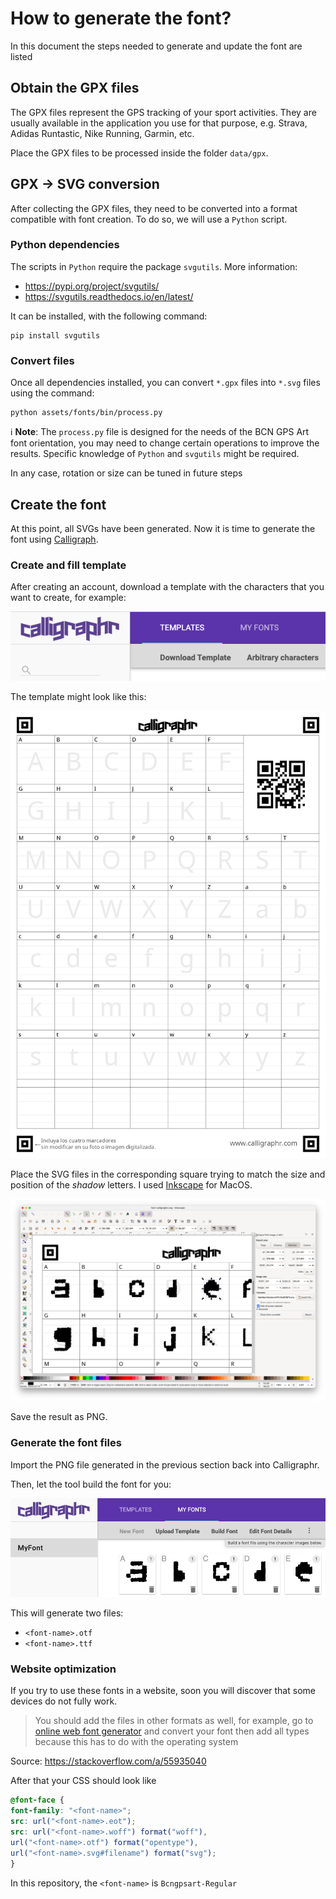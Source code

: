 # How to generate the font?

In this document the steps needed to generate and update the font are listed

## Obtain the GPX files

The GPX files represent the GPS tracking of your sport activities. They are usually available in the application you use for that purpose, e.g. Strava, Adidas Runtastic, Nike Running, Garmin, etc.

Place the GPX files to be processed inside the folder `data/gpx`.

## GPX -> SVG conversion

After collecting the GPX files, they need to be converted into a format compatible with font creation. To do so, we will use a `Python` script.

### Python dependencies

The scripts in `Python` require the package `svgutils`. More information:
- https://pypi.org/project/svgutils/
- https://svgutils.readthedocs.io/en/latest/

It can be installed, with the following command:
```
pip install svgutils
```

### Convert files

Once all dependencies installed, you can convert `*.gpx` files into `*.svg` files using the command:
```
python assets/fonts/bin/process.py
```

ℹ️ **Note**: The `process.py` file is designed for the needs of the BCN GPS Art font orientation, you may need to change certain operations to improve the results. Specific knowledge of `Python` and `svgutils` might be required.

In any case, rotation or size can be tuned in future steps

## Create the font

At this point, all SVGs have been generated. Now it is time to generate the font using [Calligraph](https://www.calligraphr.com/).

### Create and fill template

After creating an account, download a template with the characters that you want to create, for example:

![download-template](doc/calligraphr-download-template.png)

The template might look like this:

![template-with-letters](doc/template-with-letters.png)

Place the SVG files in the corresponding square trying to match the size and position of the _shadow_ letters. I used [Inkscape](https://inkscape.org/) for MacOS.

![filling-template](doc/filling-in-template.png)

Save the result as PNG.

### Generate the font files

Import the PNG file generated in the previous section back into Calligraphr.

Then, let the tool build the font for you:

![build-font](doc/calligraphr-build-font.png)

This will generate two files:
- `<font-name>.otf`
- `<font-name>.ttf`

### Website optimization

If you try to use these fonts in a website, soon you will discover that some devices do not fully work.


> You should add the files in other formats as well, for example, go to [online web font generator](https://transfonter.org/) and convert your font then add all types because this has to do with the operating system

Source: https://stackoverflow.com/a/55935040

After that your CSS should look like
```css
@font-face {
font-family: "<font-name>";
src: url("<font-name>.eot");
src: url("<font-name>.woff") format("woff"),
url("<font-name>.otf") format("opentype"),
url("<font-name>.svg#filename") format("svg");
}
```

In this repository, the `<font-name>` is `Bcngpsart-Regular`
